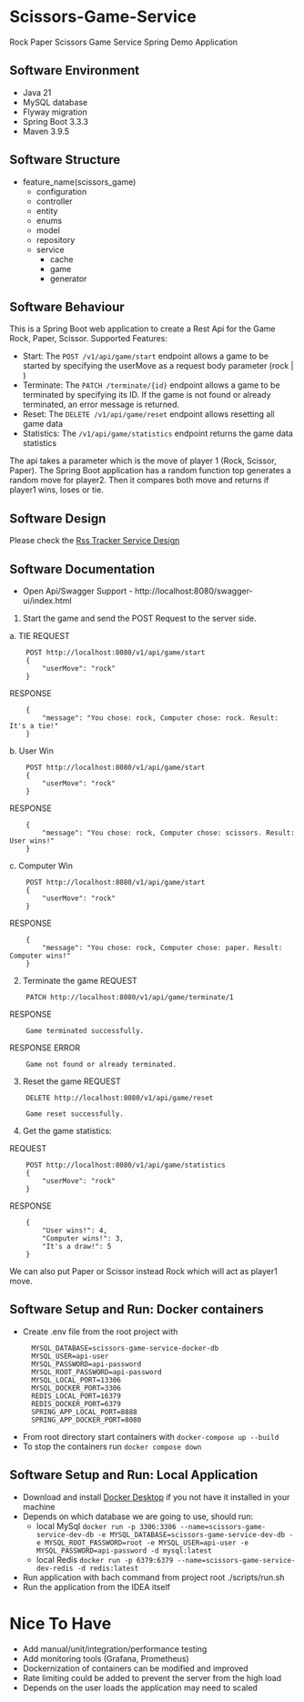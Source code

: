 # Scissors-Game-Service
Rock  Paper Scissors Game Service Spring Demo Application

## Software Environment

- Java 21
- MySQL database
- Flyway migration
- Spring Boot 3.3.3
- Maven 3.9.5

## Software Structure
- feature_name(scissors_game)
    - configuration
    - controller
    - entity
    - enums
    - model
    - repository
    - service
      - cache
      - game
      - generator

## Software Behaviour

This is a Spring Boot web application to create a Rest Api for the Game Rock, Paper, Scissor.
Supported Features:
 - Start: The `POST /v1/api/game/start` endpoint allows a game to be started by specifying the userMove as a request body parameter (rock | )
 - Terminate: The `PATCH /terminate/{id}` endpoint allows a game to be terminated by specifying its ID. If the game is not found or already terminated, an error message is returned.
 - Reset: The `DELETE /v1/api/game/reset`  endpoint allows resetting all game data
 - Statistics: The `/v1/api/game/statistics` endpoint returns the game data statistics

The api takes a parameter which is the move of player 1 (Rock, Scissor, Paper). 
The Spring Boot application has a random function top generates a random move for player2. 
Then it compares both move and returns if player1 wins, loses or tie.

## Software Design
Please check the [Rss Tracker Service Design](design/scissors-game-service-draft-design-flow.drawio)

## Software Documentation
- Open Api/Swagger Support - http://localhost:8080/swagger-ui/index.html

1. Start the game and send the POST Request to the server side.

a. TIE
REQUEST

```
    POST http://localhost:8080/v1/api/game/start
    {
        "userMove": "rock"
    }
```

RESPONSE
```
    {
        "message": "You chose: rock, Computer chose: rock. Result: It's a tie!"
    }
```

b. User Win
```
    POST http://localhost:8080/v1/api/game/start
    {
        "userMove": "rock"
    }
```

RESPONSE
```
    {
        "message": "You chose: rock, Computer chose: scissors. Result: User wins!"
    }
```

c. Computer Win
```
    POST http://localhost:8080/v1/api/game/start
    {
        "userMove": "rock"
    }
```

RESPONSE
```
    {
        "message": "You chose: rock, Computer chose: paper. Result: Computer wins!"
    }
```


2. Terminate the game
REQUEST
```
    PATCH http://localhost:8080/v1/api/game/terminate/1
```

RESPONSE
```
    Game terminated successfully.
```

RESPONSE ERROR
```
    Game not found or already terminated.
```

3. Reset the game
REQUEST
```
    DELETE http://localhost:8080/v1/api/game/reset
```

```
    Game reset successfully.
```

4. Get the game statistics:

REQUEST 
```
    POST http://localhost:8080/v1/api/game/statistics
    {
        "userMove": "rock"
    }
```

RESPONSE
```
    {
        "User wins!": 4,
        "Computer wins!": 3,
        "It's a draw!": 5
    }
```

We can also put Paper or Scissor instead Rock which will act as player1 move.

## Software Setup and Run: Docker containers
- Create .env file from the root project with
  ```
    MYSQL_DATABASE=scissors-game-service-docker-db
    MYSQL_USER=api-user
    MYSQL_PASSWORD=api-password
    MYSQL_ROOT_PASSWORD=api-password
    MYSQL_LOCAL_PORT=13306
    MYSQL_DOCKER_PORT=3306
    REDIS_LOCAL_PORT=16379
    REDIS_DOCKER_PORT=6379
    SPRING_APP_LOCAL_PORT=8888
    SPRING_APP_DOCKER_PORT=8080
  ```
- From root directory start containers with `docker-compose up --build`
- To stop the containers run `docker compose down`

## Software Setup and Run: Local Application
- Download and install [Docker Desktop](https://www.docker.com/products/docker-desktop/) if you not have it installed in your machine
- Depends on which database we are going to use, should run:
    - local MySql       ```docker run -p 3306:3306 --name=scissors-game-service-dev-db -e MYSQL_DATABASE=scissors-game-service-dev-db -e MYSQL_ROOT_PASSWORD=root -e MYSQL_USER=api-user -e MYSQL_PASSWORD=api-password -d mysql:latest```
    - local Redis       ```docker run -p 6379:6379 --name=scissors-game-service-dev-redis -d redis:latest```
- Run application with bach command from project root ./scripts/run.sh
- Run the application from the IDEA itself

# Nice To Have
- Add manual/unit/integration/performance testing
- Add monitoring tools (Grafana, Prometheus)
- Dockernization of containers can be modified and improved
- Rate limiting could be added to prevent the server from the high load
- Depends on the user loads the application may need to scaled
